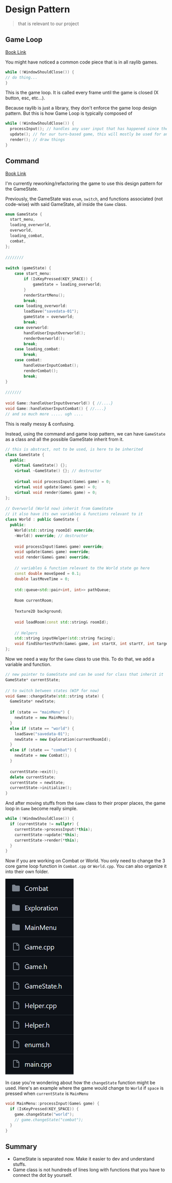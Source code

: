 # Design Pattern
> that is relevant to our project 

## Game Loop
[Book Link](https://gameprogrammingpatterns.com/game-loop.html)

You might have noticed a common code piece that is in all raylib games.

```cpp
while (!WindowShouldClose()) {
// do thing...
}
```
This is the game loop. It is called every frame until the game is closed (X button, esc, etc...).

Because raylib is just a library, they don't enforce the game loop design pattern.
But this is how Game Loop is typically composed of

```cpp
while (!WindowShouldClose()) {
  processInput(); // handles any user input that has happened since the last call
  update(); // for our turn-based game, this will mostly be used for animation
  render(); // draw things
}
```


## Command
[Book Link](https://gameprogrammingpatterns.com/command.html)

I'm currently reworking/refactoring the game to use this design pattern for the GameState.

Previously, the GameState was `enum`, `switch`, and functions associated (not code-wise) with said GameState, all inside the `Game` class.

```cpp
enum GameState {
  start_menu,
  loading_overworld,
  overworld,
  loading_combat,
  combat,
};

////////

switch (gameState) {
    case start_menu:
        if (IsKeyPressed(KEY_SPACE)) {
            gameState = loading_overworld;
        }
        renderStartMenu();
        break;
    case loading_overworld:
        loadSave("savedata-01");
        gameState = overworld;
        break;
    case overworld:
        handleUserInputOverworld();
        renderOverworld();
        break;
    case loading_combat:
        break;
    case combat:
        handleUserInputCombat();
        renderCombat();
        break;
}

///////

void Game::handleUserInputOverworld() { //....}
void Game::handleUserInputCombat() { //....}
// and so much more ..... ugh ....

```

This is really messy & confusing.

Instead, using the command and game loop pattern, we can have `GameState` as a class and all the possible GameState inherit from it.
```cpp
// this is abstract, not to be used, is here to be inherited
class GameState {
  public:
    virtual GameState() {};
    virtual ~GameState() {}; // destructor

    virtual void processInput(Game& game) = 0;
    virtual void update(Game& game) = 0;
    virtual void render(Game& game) = 0;
};

// Overworld (World now) inherit from GameState
// it also have its own variables & functions relevant to it
class World : public GameState {
  public:
    World(std::string roomId) override;
    ~World() override; // destructor

    void processInput(Game& game) override;
    void update(Game& game) override;
    void render(Game& game) override;

    // variables & function relevant to the World state go here
    const double moveSpeed = 0.1;
    double lastMoveTime = 0;

    std::queue<std::pair<int, int>> pathQueue;

    Room currentRoom;

    Texture2D background;

    void loadRoom(const std::string& roomId);

    // Helpers
    std::string inputHelper(std::string facing);
    void findShortestPath(Game& game, int startX, int startY, int targetX, int targetY);
};
```

Now we need a way for the `Game` class to use this.
To do that, we add a variable and function.

```cpp
// new pointer to GameState and can be used for class that inherit it
GameState* currentState;

// to switch between states (WIP for now)
void Game::changeState(std::string state) {
  GameState* newState;

  if (state == "mainMenu") {
    newState = new MainMenu();
  }
  else if (state == "world") {
    loadSave("savedata-01");
    newState = new Exploration(currentRoomId);
  }
  else if (state == "combat") {
    newState = new Combat();
  }

  currentState->exit();
  delete currentState;
  currentState = newState;
  currentState->initialize();
}
```

And after moving stuffs from the `Game` class to their proper places,
the game loop in `Game` become really simple.
```cpp
while (!WindowShouldClose()) {
  if (currentState != nullptr) {
    currentState->processInput(*this);
    currentState->update(*this);
    currentState->render(*this);
  }
}
```

Now if you are working on Combat or World. You only need to change the 3 core game loop function in `Combat.cpp` or `World.cpp`. You can also organize it into their own folder.

<img src="./file.PNG">

In case you're wondering about how the `changeState` function might be used.
Here's an example where the game would change to `World` if `space` is pressed when
`currentState` is `MainMenu`
```cpp
void MainMenu::processInput(Game& game) {
  if (IsKeyPressed(KEY_SPACE)) {
    game.changeState("world");
    // game.changeState("combat");
  }
}
```

## Summary
- GameState is separated now. Make it easier to dev and understand stuffs.
- Game class is not hundreds of lines long with functions that you have to connect the dot by yourself.

